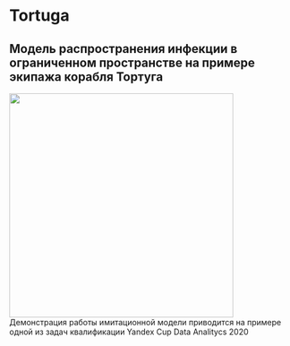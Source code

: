 # Tortuga
## Модель распространения инфекции в ограниченном пространстве на примере экипажа корабля Тортуга
<img src="https://s.poembook.ru/theme/c6/a9/9d/35d8dc8d060f3a2e9fa31fc6a049d37ca928e4c5.jpeg" width="400px" height="auto">
Демонстрация работы имитационной модели приводится на примере одной из задач квалификации Yandex Cup Data Analitycs 2020
